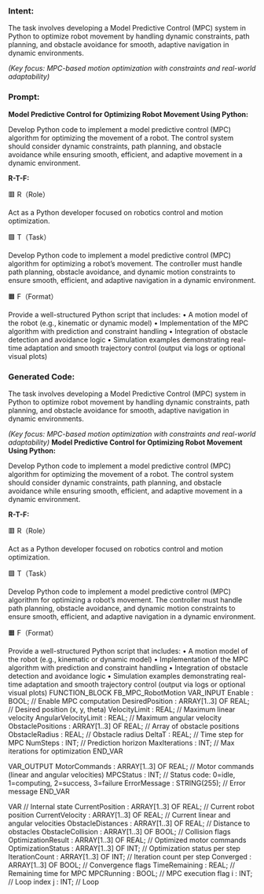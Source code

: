 ### Intent:
The task involves developing a Model Predictive Control (MPC) system in Python to optimize robot movement by handling dynamic constraints, path planning, and obstacle avoidance for smooth, adaptive navigation in dynamic environments.  

*(Key focus: MPC-based motion optimization with constraints and real-world adaptability)*

### Prompt:
**Model Predictive Control for Optimizing Robot Movement Using Python:**

Develop Python code to implement a model predictive control (MPC) algorithm for optimizing the movement of a robot. The control system should consider dynamic constraints, path planning, and obstacle avoidance while ensuring smooth, efficient, and adaptive movement in a dynamic environment.

**R-T-F:**

🟥 R（Role）

Act as a Python developer focused on robotics control and motion optimization.

🟩 T（Task）

Develop Python code to implement a model predictive control (MPC) algorithm for optimizing a robot’s movement. The controller must handle path planning, obstacle avoidance, and dynamic motion constraints to ensure smooth, efficient, and adaptive navigation in a dynamic environment.

🟧 F（Format）

Provide a well-structured Python script that includes:
	•	A motion model of the robot (e.g., kinematic or dynamic model)
	•	Implementation of the MPC algorithm with prediction and constraint handling
	•	Integration of obstacle detection and avoidance logic
	•	Simulation examples demonstrating real-time adaptation and smooth trajectory control (output via logs or optional visual plots)

### Generated Code:
The task involves developing a Model Predictive Control (MPC) system in Python to optimize robot movement by handling dynamic constraints, path planning, and obstacle avoidance for smooth, adaptive navigation in dynamic environments.  

*(Key focus: MPC-based motion optimization with constraints and real-world adaptability)*
**Model Predictive Control for Optimizing Robot Movement Using Python:**

Develop Python code to implement a model predictive control (MPC) algorithm for optimizing the movement of a robot. The control system should consider dynamic constraints, path planning, and obstacle avoidance while ensuring smooth, efficient, and adaptive movement in a dynamic environment.

**R-T-F:**

🟥 R（Role）

Act as a Python developer focused on robotics control and motion optimization.

🟩 T（Task）

Develop Python code to implement a model predictive control (MPC) algorithm for optimizing a robot’s movement. The controller must handle path planning, obstacle avoidance, and dynamic motion constraints to ensure smooth, efficient, and adaptive navigation in a dynamic environment.

🟧 F（Format）

Provide a well-structured Python script that includes:
	•	A motion model of the robot (e.g., kinematic or dynamic model)
	•	Implementation of the MPC algorithm with prediction and constraint handling
	•	Integration of obstacle detection and avoidance logic
	•	Simulation examples demonstrating real-time adaptation and smooth trajectory control (output via logs or optional visual plots)
FUNCTION_BLOCK FB_MPC_RobotMotion
VAR_INPUT
    Enable : BOOL;                      // Enable MPC computation
    DesiredPosition : ARRAY[1..3] OF REAL; // Desired position (x, y, theta)
    VelocityLimit : REAL;               // Maximum linear velocity
    AngularVelocityLimit : REAL;        // Maximum angular velocity
    ObstaclePositions : ARRAY[1..3] OF REAL; // Array of obstacle positions
    ObstacleRadius : REAL;              // Obstacle radius
    DeltaT : REAL;                      // Time step for MPC
    NumSteps : INT;                      // Prediction horizon
    MaxIterations : INT;                 // Max iterations for optimization
END_VAR

VAR_OUTPUT
    MotorCommands : ARRAY[1..3] OF REAL; // Motor commands (linear and angular velocities)
    MPCStatus : INT;                     // Status code: 0=idle, 1=computing, 2=success, 3=failure
    ErrorMessage : STRING(255);          // Error message
END_VAR

VAR
    // Internal state
    CurrentPosition : ARRAY[1..3] OF REAL; // Current robot position
    CurrentVelocity : ARRAY[1..3] OF REAL; // Current linear and angular velocities
    ObstacleDistances : ARRAY[1..3] OF REAL; // Distance to obstacles
    ObstacleCollision : ARRAY[1..3] OF BOOL; // Collision flags
    OptimizationResult : ARRAY[1..3] OF REAL; // Optimized motor commands
    OptimizationStatus : ARRAY[1..3] OF INT; // Optimization status per step
    IterationCount : ARRAY[1..3] OF INT; // Iteration count per step
    Converged : ARRAY[1..3] OF BOOL; // Convergence flags
    TimeRemaining : REAL;               // Remaining time for MPC
    MPCRunning : BOOL;                   // MPC execution flag
    i : INT;                             // Loop index
    j : INT;                             // Loop
